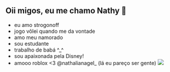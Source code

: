 ## Oii migos, eu me chamo Nathy 👋 ##
- eu amo strogonoff
- jogo vôlei quando me da vontade 
- amo meu namorado
- sou estudante
- trabalho de babá ^_^
- sou apaixonada pela Disney!
- amooo roblox <3
@nathalianagel_ (lá eu pareço ser gente)
![](https://tenor.com/pt-BR/view/snoopy-gif-26312082)
